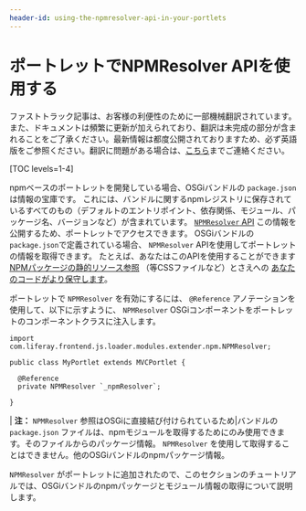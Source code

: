 ```yaml
---
header-id: using-the-npmresolver-api-in-your-portlets
---
```


# ポートレットでNPMResolver APIを使用する

<p class="alert alert-info"><span class="wysiwyg-color-blue120">ファストトラック記事は、お客様の利便性のために一部機械翻訳されています。また、ドキュメントは頻繁に更新が加えられており、翻訳は未完成の部分が含まれることをご了承ください。最新情報は都度公開されておりますため、必ず英語版をご参照ください。翻訳に問題がある場合は、<a href="mailto:support-content-jp@liferay.com">こちら</a>までご連絡ください。</span></p>

[TOC levels=1-4]

npmベースのポートレットを開発している場合、OSGiバンドルの `package.json` は情報の宝庫です。 これには、バンドルに関するnpmレジストリに保存されているすべてのもの（デフォルトのエントリポイント、依存関係、モジュール、パッケージ名、バージョンなど）が含まれています。 [`NPMResolver` API](@app-ref@/foundation/latest/javadocs/com/liferay/frontend/js/loader/modules/extender/npm/NPMResolver.html) この情報を公開するため、ポートレットでアクセスできます。 OSGiバンドルの `package.json`で定義されている場合、 `NPMResolver` APIを使用してポートレットの情報を取得できます。 たとえば、あなたはこのAPIを使用することができます [NPMパッケージの静的リソース参照](/docs/7-1/tutorials/-/knowledge_base/t/obtaining-dependency-npm-package-descriptors) （等CSSファイルなど）とさえへの [あなたのコードがより保守します](/docs/7-1/tutorials/-/knowledge_base/t/referencing-an-npm-modules-package)。

ポートレットで `NPMResolver` を有効にするには、 `@Reference` アノテーションを使用して、以下に示すように、 `NPMResolver` OSGiコンポーネントをポートレットのコンポーネントクラスに注入します。

    import com.liferay.frontend.js.loader.modules.extender.npm.NPMResolver;
    
    public class MyPortlet extends MVCPortlet {
    
      @Reference
      private NPMResolver `_npmResolver`;
    
    }

| **注：** `NPMResolver` 参照はOSGiに直接結び付けられているため|バンドルの `package.json` ファイルは、npmモジュールを取得するためにのみ使用できます。そのファイルからのパッケージ情報。 `NPMResolver` を使用して取得することはできません。他のOSGiバンドルのnpmパッケージ情報。

`NPMResolver` がポートレットに追加されたので、このセクションのチュートリアルでは、OSGiバンドルのnpmパッケージとモジュール情報の取得について説明します。
